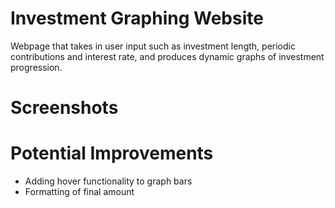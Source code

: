 # Investment Graphing Website
Webpage that takes in user input such as investment length, periodic contributions and interest rate, and produces dynamic graphs of investment progression.

# Screenshots

# Potential Improvements
- Adding hover functionality to graph bars
- Formatting of final amount
